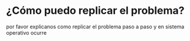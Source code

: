 <h1>¿Cómo puedo replicar el problema?</h1>
 por favor explicanos como replicar el problema paso a paso y en sistema operativo ocurre
